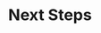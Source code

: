 ---
# ================================================================================
#       Edit
# ================================================================================

next_step_guidance: >
   As a next step, try some more advanced examples from the [Advanced SoC education kit](https://github.com/arm-university/Advanced-System-on-Chip-Design-Education-Kit). 

# 1-3 sentence recommendation outlining how the reader can generally keep learning about these topics, and a specific explanation of why the next step is being recommended.

recommended_path: "/learning-paths/embedded-and-microcontrollers/efficient_embedded/"
# Link to the next learning path being recommended(For example this could be /learning-paths/servers-and-cloud-computing/mongodb).

# further_reading links to references related to this path. Can be:
    # Manuals for a tool / software mentioned   (type: documentation)
    # Blog about related topics                 (type: blog)
    # General online references                 (type: website) 

further_reading:
    - resource:
        title: Nucleo F401RE Documentation
        link: https://www.st.com/en/evaluation-tools/nucleo-f401re.html
        type: documentation

# ================================================================================
#       FIXED, DO NOT MODIFY
# ================================================================================
weight: 21                  # set to always be larger than the content in this path, and one more than 'review'
title: "Next Steps"         # Always the same
layout: "learningpathall"   # All files under learning paths have this same wrapper
---